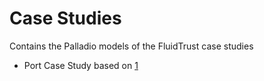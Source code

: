 # Case Studies
Contains the Palladio models of the FluidTrust case studies
* Port Case Study based on [1](https://doi.org/10.5381/jot.2020.19.3.a8)

